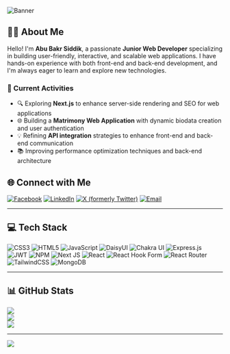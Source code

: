 ![Banner](https://i.ibb.co/wFPFwZZp/limon-banner-github.png)

## 👨‍💻 About Me  

Hello! I'm **Abu Bakr Siddik**, a passionate **Junior Web Developer** specializing in building user-friendly, interactive, and scalable web applications. I have hands-on experience with both front-end and back-end development, and I'm always eager to learn and explore new technologies.

### 🚀 Current Activities  
- 🔍 Exploring **Next.js** to enhance server-side rendering and SEO for web applications  
- 🌐 Building a **Matrimony Web Application** with dynamic biodata creation and user authentication  
- 💡 Refining **API integration** strategies to enhance front-end and back-end communication  
- 📚 Improving performance optimization techniques and back-end architecture  

## 🌐 Connect with Me
[![Facebook](https://img.shields.io/badge/Facebook-%231877F2.svg?logo=Facebook&logoColor=white)](https://www.facebook.com/limon.hosen.77582) 
[![LinkedIn](https://img.shields.io/badge/LinkedIn-%230077B5.svg?logo=linkedin&logoColor=white)](https://www.linkedin.com/in/pentestersiddik371/) 
[![X (formerly Twitter)](https://img.shields.io/badge/X-black.svg?logo=X&logoColor=white)](https://x.com/Abu15443Bakr) 
[![Email](https://img.shields.io/badge/Email-D14836?logo=gmail&logoColor=white)](mailto:limonsk026@gmail.com)

---

## 💻 Tech Stack
![CSS3](https://img.shields.io/badge/css3-%231572B6.svg?style=for-the-badge&logo=css3&logoColor=white) 
![HTML5](https://img.shields.io/badge/html5-%23E34F26.svg?style=for-the-badge&logo=html5&logoColor=white) 
![JavaScript](https://img.shields.io/badge/javascript-%23323330.svg?style=for-the-badge&logo=javascript&logoColor=%23F7DF1E) 
![DaisyUI](https://img.shields.io/badge/daisyui-5A0EF8?style=for-the-badge&logo=daisyui&logoColor=white) 
![Chakra UI](https://img.shields.io/badge/chakra-%234ED1C5.svg?style=for-the-badge&logo=chakraui&logoColor=white) 
![Express.js](https://img.shields.io/badge/express.js-%23404d59.svg?style=for-the-badge&logo=express&logoColor=%2361DAFB) 
![JWT](https://img.shields.io/badge/JWT-black?style=for-the-badge&logo=JSON%20web%20tokens) 
![NPM](https://img.shields.io/badge/NPM-%23CB3837.svg?style=for-the-badge&logo=npm&logoColor=white) 
![Next JS](https://img.shields.io/badge/Next-black?style=for-the-badge&logo=next.js&logoColor=white) 
![React](https://img.shields.io/badge/react-%2320232a.svg?style=for-the-badge&logo=react&logoColor=%2361DAFB) 
![React Hook Form](https://img.shields.io/badge/React%20Hook%20Form-%23EC5990.svg?style=for-the-badge&logo=reacthookform&logoColor=white) 
![React Router](https://img.shields.io/badge/React_Router-CA4245?style=for-the-badge&logo=react-router&logoColor=white) 
![TailwindCSS](https://img.shields.io/badge/tailwindcss-%2338B2AC.svg?style=for-the-badge&logo=tailwind-css&logoColor=white) 
![MongoDB](https://img.shields.io/badge/MongoDB-%234ea94b.svg?style=for-the-badge&logo=mongodb&logoColor=white)

---

## 📊 GitHub Stats

![](https://github-readme-stats.vercel.app/api?username=abubakrsiddikl&theme=dark&hide_border=false&include_all_commits=true&count_private=true)  
![](https://github-readme-streak-stats.herokuapp.com/?user=abubakrsiddikl&theme=dark&hide_border=false)  
![](https://github-readme-stats.vercel.app/api/top-langs/?username=abubakrsiddikl&theme=dark&hide_border=false&include_all_commits=true&count_private=true&layout=compact)

---

[![](https://visitcount.itsvg.in/api?id=abubakrsiddikl&icon=0&color=0)](https://visitcount.itsvg.in)

<!-- Proudly created with GPRM ( https://gprm.itsvg.in ) -->
